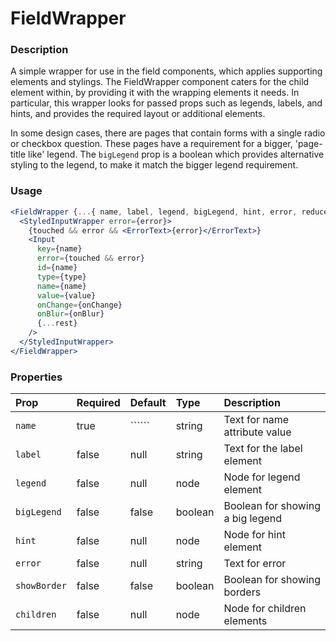 # FieldWrapper

### Description

A simple wrapper for use in the field components, which applies supporting elements and stylings. The FieldWrapper component caters for the child element within, by providing it with the wrapping elements it needs. In particular, this wrapper looks for passed props such as legends, labels, and hints, and provides the required layout or additional elements.

In some design cases, there are pages that contain forms with a single radio or checkbox question. These pages have a requirement for a bigger, 'page-title like' legend. The `bigLegend` prop is a boolean which provides alternative styling to the legend, to make it match the bigger legend requirement.

### Usage

```jsx
<FieldWrapper {...{ name, label, legend, bigLegend, hint, error, reduced }}>
  <StyledInputWrapper error={error}>
    {touched && error && <ErrorText>{error}</ErrorText>}
    <Input
      key={name}
      error={touched && error}
      id={name}
      type={type}
      name={name}
      value={value}
      onChange={onChange}
      onBlur={onBlur}
      {...rest}
    />
  </StyledInputWrapper>
</FieldWrapper>
```

### Properties

| Prop         | Required | Default | Type    | Description                      |
| :----------- | :------- | :------ | :------ | :------------------------------- |
| `name`       | true     | ``````  | string  | Text for name attribute value    |
| `label`      | false    | null    | string  | Text for the label element       |
| `legend`     | false    | null    | node    | Node for legend element          |
| `bigLegend`  | false    | false   | boolean | Boolean for showing a big legend |
| `hint`       | false    | null    | node    | Node for hint element            |
| `error`      | false    | null    | string  | Text for error                   |
| `showBorder` | false    | false   | boolean | Boolean for showing borders      |
| `children`   | false    | null    | node    | Node for children elements       |
